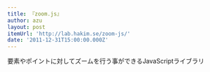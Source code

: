 ```yaml
---
title: 『zoom.js』
author: azu
layout: post
itemUrl: 'http://lab.hakim.se/zoom-js/'
date: '2011-12-31T15:00:00.000Z'
---
```

要素やポイントに対してズームを行う事ができるJavaScriptライブラリ
